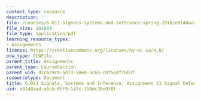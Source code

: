 ```yaml
---
content_type: resource
description: ''
file: /courses/6-011-signals-systems-and-inference-spring-2018/e8148aada6cb05f9147c310dc38e938f_MIT6_011S18ps11.pdf
file_size: 102803
file_type: application/pdf
learning_resource_types:
- Assignments
license: https://creativecommons.org/licenses/by-nc-sa/4.0/
ocw_type: OCWFile
parent_title: Assignments
parent_type: CourseSection
parent_uid: d7c629c9-ad73-50eb-5c65-c8f5e4f76b3f
resourcetype: Document
title: 6.011 Signals, Systems and Inference, Assignment 11 Signal Detection
uid: e8148aad-a6cb-05f9-147c-310dc38e938f
---
```


